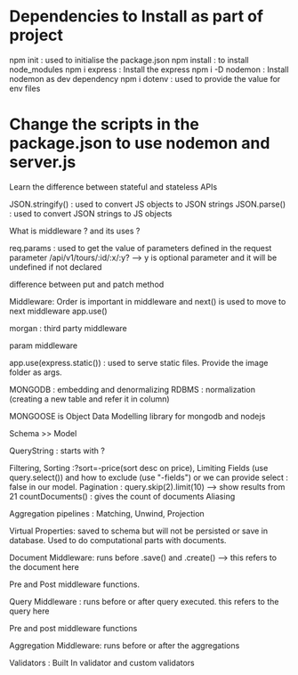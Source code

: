 <!-- Contact Manager App -->

# Dependencies to Install as part of project

npm init : used to initialise the package.json
npm install : to install node_modules
npm i express : Install the express
npm i -D nodemon : Install nodemon as dev dependency
npm i dotenv : used to provide the value for env files

# Change the scripts in the package.json to use nodemon and server.js

Learn the difference between stateful and stateless APIs

JSON.stringify() : used to convert JS objects to JSON strings
JSON.parse() : used to convert JSON strings to JS objects

What is middleware ? and its uses ?

req.params : used to get the value of parameters defined in the request parameter
/api/v1/tours/:id/:x/:y? --> y is optional parameter and it will be undefined if not declared

difference between put and patch method

Middleware: Order is important in middleware and next() is used to move to next middleware
app.use()

morgan : third party middleware

param middleware

app.use(express.static()) : used to serve static files. Provide the image folder as args.

MONGODB : embedding and denormalizing RDBMS : normalization (creating a new table and refer it in column)

MONGOOSE is Object Data Modelling library for mongodb and nodejs

Schema >> Model

QueryString : starts with ?

Filtering, Sorting :?sort=-price(sort desc on price), Limiting Fields (use query.select()) and how to exclude (use "-fields") or we can provide select : false in our model.
Pagination : query.skip(2).limit(10) --> show results from 21
countDocuments() : gives the count of documents
Aliasing

Aggregation pipelines : Matching, Unwind, Projection

Virtual Properties: saved to schema but will not be persisted or save in database. Used to do computational parts with documents.

Document Middleware: runs before .save() and .create() --> this refers to the document here

Pre and Post middleware functions.

Query Middleware : runs before or after query executed. this refers to the query here

Pre and post middleware functions

Aggregation Middleware: runs before or after the aggregations

Validators : Built In validator and custom validators
